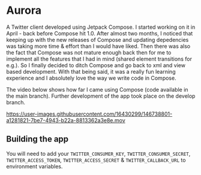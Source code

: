 # Aurora

A Twitter client developed using Jetpack Compose. I started working on it in April - back before Compose hit 1.0. After almost two months, I noticed that keeping up with the new releases of Compose and updating depedencies was taking more time & effort than I would have liked. Then there was also the fact that Compose was not mature enough back then for me to implement all the features that I had in mind (shared element transitions for e.g.). So I finally decided to ditch Compose and go back to xml and view based development. With that being said, it was a really fun learning experience and I absolutely love the way we write code in Compose.

The video below shows how far I came using Compose (code available in the main branch). Further development of the app took place on the develop branch.

https://user-images.githubusercontent.com/16430299/146738801-a1281821-7be7-4943-b22a-8813362a3e8e.mov

## Building the app

You will need to add your `TWITTER_CONSUMER_KEY`, `TWITTER_CONSUMER_SECRET`, `TWITTER_ACCESS_TOKEN`, `TWITTER_ACCESS_SECRET` & `TWITTER_CALLBACK_URL` to environment variables.